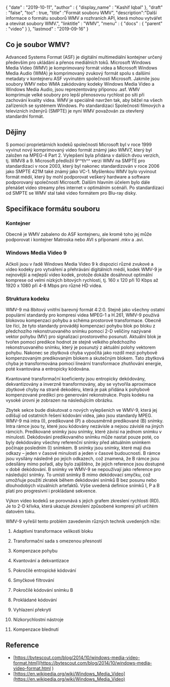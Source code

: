 {
  "date" : "2019-10-11",
  "author" : {
    "display_name" : "Kashif Iqbal"
},
  "draft" : "false",
  "toc" : true,
  "title" :"Formát souboru WMV",
  "description":"Další informace o formátu souborů WMV a rozhraních API, která mohou vytvářet a otevírat soubory WMV.",
  "linktitle" : "WMV",
  "menu" : {
    "docs" : {
      "parent" : "video"
}
},
  "lastmod" : "2019-09-16"
}

## Co je soubor WMV?

Advanced Systems Format (ASF) je digitální multimediální kontejner určený především pro ukládání a přenos mediálních toků. Microsoft Windows Media Video (WMV) je komprimovaný formát videa a Microsoft Windows Media Audio (WMA) je komprimovaný zvukový formát spolu s dalšími metadaty v kontejneru ASF vyvinutém společností Microsoft. Jakmile jsou soubory WMV nebo WMA zakódovány kodeky Windows Media Video a Windows Media Audio, jsou reprezentovány příponou .asf. WMV komprimuje velké soubory pro lepší přenosovou rychlost po síti při zachování kvality videa. WMV je speciálně navržen tak, aby běžel na všech zařízeních se systémem Windows. Po standardizaci Společností filmových a televizních inženýrů (SMPTE) je nyní WMV považován za otevřený standardní formát.

## Dějiny ##

S pomocí proprietárních kodeků společnosti Microsoft byl v roce 1999 vyvinut nový komprimovaný video formát známý jako WMV7, který byl založen na MPEG-4 Part 2. Vylepšení byla přidána v dalších dvou verzích, tj. WMV8 a 9. Microsoft předložil 9^^th^^ verzi WMV na SMPTE pro standardizaci v roce 2003, který byl nakonec standardizován v roce 2006 jako SMPTE 421M také známý jako VC-1. Myšlenkou WMV bylo vyvinout formát médií, který by mohl podporovat veškerý hardware a software podporovaný společností Microsoft. Dalším hlavním účelem bylo dále přenášet video streamy přes internet v optimálním scénáři. Po standardizaci od SMPTE se WMV stal také video formátem pro Blu-ray disky.

## Specifikace formátu souboru

### Kontejner

Obecně je WMV zabaleno do ASF kontejneru, ale kromě toho jej může podporovat i kontejner Matroska nebo AVI s příponami .mkv a .avi.

### Windows Media Video 9

Ačkoli jsou v řadě Windows Media Video 9 k dispozici různé zvukové a video kodeky pro vytváření a přehrávání digitálních médií, kodek WMV-9 je nejnovější a nejlepší video kodek, protože dokáže dosáhnout optimální komprese od velmi nízkých bitových rychlostí, tj. 160 x 120 při 10 Kbps až 1920 x 1080 při 4-8 Mbps pro různé HD videa.

### Struktura kodeku

WMV-9 má 8bitový vnitřní barevný formát 4:2:0. Stejně jako všechny ostatní populární standardy pro kompresi videa MPEG-1 a H.261, WMV-9 používá blokovou kompenzaci pohybu a schéma prostorové transformace. Obecně lze říci, že tyto standardy provádějí kompenzaci pohybu blok po bloku z předchozího rekonstruovaného snímku pomocí 2-D veličiny nazývané vektor pohybu (MV) pro signalizaci prostorového posunutí. Aktuální blok je tvořen pomocí predikce hodnot ze stejně velkého předchozího rekonstruovaného snímku, který je posunutý z aktuální polohy vektorem pohybu. Nakonec se zbytková chyba vypočítá jako rozdíl mezi pohybově kompenzovaným predikovaným blokem a skutečným blokem. Tato zbytková chyba je transformována pomocí lineární transformace zhutňování energie, poté kvantována a entropicky kódována.

Kvantované transformační koeficienty jsou entropicky dekódovány, dekvantizovány a inverzně transformovány, aby se vytvořila aproximace zbytkové chyby na straně dekodéru, která je pak přidána k pohybově kompenzované predikci pro generování rekonstrukce. Popis kodeku na vysoké úrovni je zobrazen na následujícím obrázku.

Zbytek sekce bude diskutovat o nových vylepšeních ve WMV-9, která jej odlišují od ostatních řešení kódování videa, jako jsou standardy MPEG. WMV-9 má intra (I), predikované (P) a obousměrně predikované (B) snímky. Intra rámce jsou ty, které jsou kódovány nezávisle a nejsou závislé na jiných rámcích. Predikované snímky jsou snímky, které závisí na jednom snímku v minulosti. Dekódování predikovaného snímku může nastat pouze poté, co byly dekódovány všechny referenční snímky před aktuálním snímkem počínaje posledním (I) snímkem. B snímky jsou snímky, které mají dva odkazy – jeden v časové minulosti a jeden v časové budoucnosti. B rámce jsou vysílány následně po jejich odkazech, což znamená, že B rámce jsou odesílány mimo pořadí, aby bylo zajištěno, že jejich reference jsou dostupné v době dekódování. B snímky ve WMV-9 se nepoužívají jako reference pro následující snímky. To umístí snímky B mimo dekódovací smyčku, což umožňuje použití zkratek během dekódování snímků B bez posunu nebo dlouhodobých vizuálních artefaktů. Výše uvedená definice snímků I, P a B platí pro progresivní i prokládané sekvence.

Výkon video kodeků se porovnává s jejich grafem zkreslení rychlosti (RD). Je to 2-D křivka, která ukazuje zkreslení způsobené kompresí při určitém datovém toku.

WMV-9 vyřešil tento problém zavedením různých technik uvedených níže:

1. Adaptivní transformace velikosti bloku

2. Transformační sada s omezenou přesností

3. Kompenzace pohybu

4. Kvantování a dekvantizace

5. Pokročilé entropické kódování

6. Smyčkové filtrování

7. Pokročilé kódování snímku B

8. Prokládané kódování

9. Vyhlazení překrytí

10. Nízkorychlostní nástroje

11. Kompenzace blednutí

## Reference ##

* [https://bytescout.com/blog/2014/10/windows-media-video-format.html](https://bytescout.com/blog/2014/10/windows-media-video-format.html )
* [https://en.wikipedia.org/wiki/Windows_Media_Video](https://en.wikipedia.org/wiki/Windows_Media_Video)


